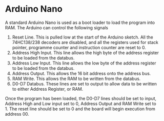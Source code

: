 # Arduino Nano
A standard Arduino Nano is used as a boot loader to load the program into RAM. The Arduino can control the following signals
1. Reset Line. This is pulled low at the start of the Arduino sketch. All the 74HC138/238 decoders are disabled, and all the registers used for stack pointer, programme counter and instruction counter are reset to 0.
2. Address High Input. This line allows the high byte of the address register to be loaded from the databus.
3. Address Low Input. This line allows the low byte of the address register to be loaded from the databus.
4. Address Output. This allows the 16 bit address onto the address bus.
5. RAM Write. This allows the RAM to be written from the databus.
6. D0-D7 Databus. These lines are set to output to allow data to be written to either Address Register, or RAM.

Once the program has been loaded, the D0-D7 lines should be set to input, Address High and Low input set to 0, Address Output and RAM Write set to 1. The reset line should be set to 0 and the board will begin execution from address 00.
